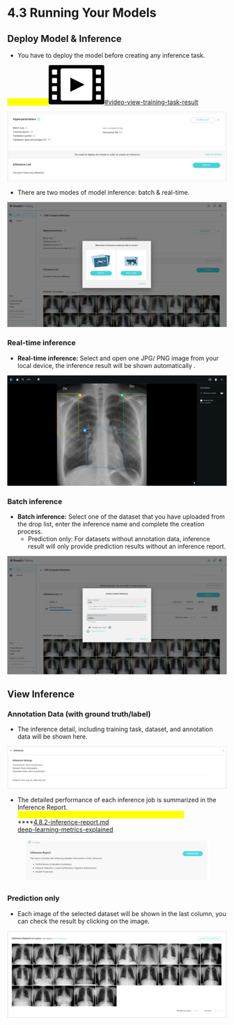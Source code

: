 # 4.3 Running Your Models

## Deploy Model & Inference

* You have to deploy the model before creating any inference task.

<mark style="color:yellow;">Tutorial Video:</mark><img src="../../.gitbook/assets/video_icon_small.jpg" alt="" data-size="line">[#video-view-training-task-result](../../tutorial-videos/model-training-inference.md#video-view-training-task-result "mention")

![](../../.gitbook/assets/con-4-3-1.png)

* There are two modes of model inference: batch & real-time.

![](../../.gitbook/assets/con-4-3-0.png)

### Real-time inference

* **Real-time inference:** Select and open one JPG/ PNG image from your local device, the inference result will be shown automatically .

![](../../.gitbook/assets/con-4-3-4.png)

### Batch inference

* **Batch inference:** Select one of the dataset that you have uploaded from the drop list, enter the inference name and complete the creation process.
  * Prediction only: For datasets without annotation data, inference result will only provide prediction results without an inference report.

![](../../.gitbook/assets/con-4-3-5.png)

## View Inference

### Annotation Data (with ground truth/label)

* The inference detail, including training task, dataset, and annotation data will be shown here.

![](../../.gitbook/assets/con-4-3-6.png)

* The detailed performance of each inference job is summarized in the Inference Report. \
  <mark style="color:yellow;">**For more information, please see the following sections:**</mark>\
  ****[4.8.2-inference-report.md](../4.8-ai-insight/4.8.2-inference-report.md "mention")\
  [deep-learning-metrics-explained](../deep-learning-metrics-explained/ "mention")

<figure><img src="../../.gitbook/assets/con-4-3-7-2.png" alt=""><figcaption></figcaption></figure>

### Prediction only

* Each image of the selected dataset will be shown in the last column, you can check the result by clicking on the image.

![](../../.gitbook/assets/con-4-3-8.png)
